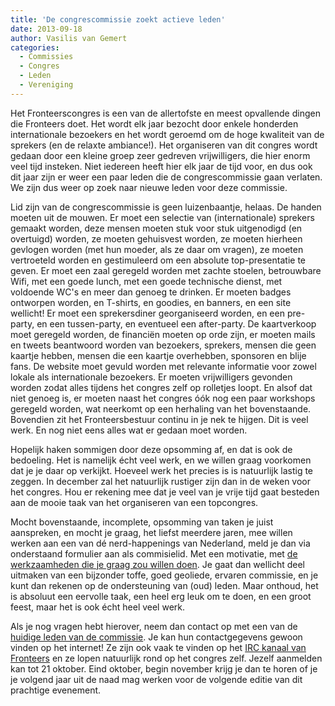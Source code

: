 ```yaml
---
title: 'De congrescommissie zoekt actieve leden'
date: 2013-09-18
author: Vasilis van Gemert
categories:
  - Commissies
  - Congres
  - Leden
  - Vereniging
---
```


Het Fronteerscongres is een van de allertofste en meest opvallende dingen die Fronteers doet. Het wordt elk jaar bezocht door enkele honderden internationale bezoekers en het wordt geroemd om de hoge kwaliteit van de sprekers (en de relaxte ambiance!). Het organiseren van dit congres wordt gedaan door een kleine groep zeer gedreven vrijwilligers, die hier enorm veel tijd insteken. Niet iedereen heeft hier elk jaar de tijd voor, en dus ook dit jaar zijn er weer een paar leden die de congrescommissie gaan verlaten. We zijn dus weer op zoek naar nieuwe leden voor deze commissie.

Lid zijn van de congrescommissie is geen luizenbaantje, helaas. De handen moeten uit de mouwen. Er moet een selectie van (internationale) sprekers gemaakt worden, deze mensen moeten stuk voor stuk uitgenodigd (en overtuigd) worden, ze moeten gehuisvest worden, ze moeten hierheen gevlogen worden (met hun moeder, als ze daar om vragen), ze moeten vertroeteld worden en gestimuleerd om een absolute top-presentatie te geven. Er moet een zaal geregeld worden met zachte stoelen, betrouwbare Wifi, met een goede lunch, met een goede technische dienst, met voldoende WC's en meer dan genoeg te drinken. Er moeten badges ontworpen worden, en T-shirts, en goodies, en banners, en een site wellicht! Er moet een sprekersdiner georganiseerd worden, en een pre-party, en een tussen-party, en eventueel een after-party. De kaartverkoop moet geregeld worden, de financiën moeten op orde zijn, er moeten mails en tweets beantwoord worden van bezoekers, sprekers, mensen die geen kaartje hebben, mensen die een kaartje overhebben, sponsoren en blije fans. De website moet gevuld worden met relevante informatie voor zowel lokale als internationale bezoekers. Er moeten vrijwilligers gevonden worden zodat alles tijdens het congres zelf op rolletjes loopt. En alsof dat niet genoeg is, er moeten naast het congres óók nog een paar workshops geregeld worden, wat neerkomt op een herhaling van het bovenstaande. Bovendien zit het Fronteersbestuur continu in je nek te hijgen. Dit is veel werk. En nog niet eens alles wat er gedaan moet worden.

Hopelijk haken sommigen door deze opsomming af, en dat is ook de bedoeling. Het is namelijk écht veel werk, en we willen graag voorkomen dat je je daar op verkijkt. Hoeveel werk het precies is is natuurlijk lastig te zeggen. In december zal het natuurlijk rustiger zijn dan in de weken voor het congres. Hou er rekening mee dat je veel van je vrije tijd gaat besteden aan de mooie taak van het organiseren van een topcongres.

Mocht bovenstaande, incomplete, opsomming van taken je juist aanspreken, en mocht je graag, het liefst meerdere jaren, mee willen werken aan een van dé nerd-happenings van Nederland, meld je dan via onderstaand formulier aan als commisielid. Met een motivatie, met [de werkzaamheden die je graag zou willen doen](/congres/2013/colophon). Je gaat dan wellicht deel uitmaken van een bijzonder toffe, goed geoliede, ervaren commissie, en je kunt dan rekenen op de ondersteuning van (oud) leden. Maar onthoud, het is absoluut een eervolle taak, een heel erg leuk om te doen, en een groot feest, maar het is ook écht heel veel werk.

Als je nog vragen hebt hierover, neem dan contact op met een van de [huidige leden van de commissie](/congres/2013/colophon). Je kan hun contactgegevens gewoon vinden op het internet! Ze zijn ook vaak te vinden op het [IRC kanaal van Fronteers](http://webchat.freenode.net/?channels=fronteers) en ze lopen natuurlijk rond op het congres zelf. Jezelf aanmelden kan tot 21 oktober. Eind oktober, begin november krijg je dan te horen of je je volgend jaar uit de naad mag werken voor de volgende editie van dit prachtige evenement.
